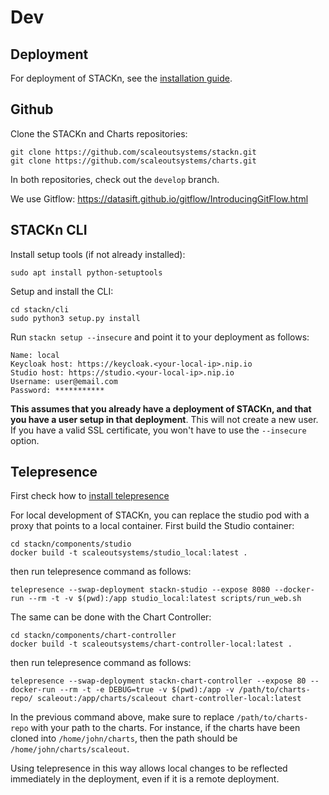 # Dev

## Deployment

For deployment of STACKn, see the [installation guide](/INSTALL).

## Github

Clone the STACKn and Charts repositories:
```
git clone https://github.com/scaleoutsystems/stackn.git
git clone https://github.com/scaleoutsystems/charts.git
```
In both repositories, check out the ``develop`` branch.

We use Gitflow: https://datasift.github.io/gitflow/IntroducingGitFlow.html 

## STACKn CLI

Install setup tools (if not already installed):
```
sudo apt install python-setuptools
```

Setup and install the CLI:
```
cd stackn/cli
sudo python3 setup.py install
```
Run `stackn setup --insecure` and point it to your deployment as follows:

```
Name: local
Keycloak host: https://keycloak.<your-local-ip>.nip.io
Studio host: https://studio.<your-local-ip>.nip.io
Username: user@email.com
Password: ***********
```
**This assumes that you already have a deployment of STACKn, and that you have a user setup in that deployment**. This will not create a new user. If you have a valid SSL certificate, you won't have to use the ``--insecure`` option.

## Telepresence

First check how to [install telepresence](https://www.telepresence.io/reference/install)

For local development of STACKn, you can replace the studio pod with a proxy that points to a local container. First build the Studio container:
```
cd stackn/components/studio
docker build -t scaleoutsystems/studio_local:latest .
```

then run telepresence command as follows:

```
telepresence --swap-deployment stackn-studio --expose 8080 --docker-run --rm -t -v $(pwd):/app studio_local:latest scripts/run_web.sh
```

The same can be done with the Chart Controller:

```
cd stackn/components/chart-controller
docker build -t scaleoutsystems/chart-controller-local:latest .
```

then run telepresence command as follows:

```
telepresence --swap-deployment stackn-chart-controller --expose 80 --docker-run --rm -t -e DEBUG=true -v $(pwd):/app -v /path/to/charts-repo/ scaleout:/app/charts/scaleout chart-controller-local:latest
```

In the previous command above, make sure to replace `/path/to/charts-repo` with your path to the charts. For instance, if the charts have been cloned into `/home/john/charts`, then the path should be `/home/john/charts/scaleout`.

Using telepresence in this way allows local changes to be reflected immediately in the deployment, even if it is a remote deployment.
